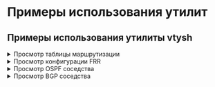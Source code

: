 # Примеры использования утилит

## Примеры использования утилиты vtysh

<details>
<summary>Просмотр таблицы маршрутизации</summary>

1. Перейдите в раздел **Управление сервером -> Терминал**.

2. Введите в терминале:
```bash
vtysh
```

3. Для просмотра таблицы маршрутизации введите:
```bash
show ip route
```

**Пример вывода утилиты:**

```bash
Codes: K - kernel route, C - connected, S - static, R - RIP,
       O - OSPF, I - IS-IS, B - BGP, E - EIGRP, N - NHRP,
       T - Table, v - VNC, V - VNC-Direct, F - PBR,
       f - OpenFabric,
       > - selected route, * - FIB route, q - queued, r - rejected, b - backup
       t - trapped, o - offload failure

S>* 1.1.1.1/32 [1/0] via 10.10.10.1, Leth1, weight 1, 00:02:32
O   10.10.10.0/24 [110/1] is directly connected, Leth1, weight 1, 00:02:28
C>* 10.10.10.0/24 is directly connected, Leth1, 00:02:33
C>* 10.11.12.0/25 is directly connected, Eeth2, 00:02:33
O>* 10.20.40.0/24 [110/21] via 10.10.10.201, Leth1, weight 1, 00:02:18
S>* 10.128.0.0/16 [1/0] is directly connected, Lvpn0, weight 1, 00:02:32
C>* 169.254.1.0/29 is directly connected, lb_local_in, 00:02:33
C>* 169.254.1.0/29 is directly connected, lb_local_out, 00:02:33
C>* 169.254.1.4/32 is directly connected, Lvpn0, 00:02:33
C>* 169.254.254.254/32 is directly connected, lo, 00:02:33
```

**Полезная информация:**

* Не все маршруты могут быть выгружены в ядро, поэтому при просмотре таблицы маршрутизации без утилиты `vtsyh` некоторые маршруты могут не отображаться.

</details>

<details>

<summary>Просмотр конфигурации FRR</summary>

1. Перейдите в раздел **Управление сервером -> Терминал**.

2. Введите в терминале:
```bash
vtysh
```

3. Для просмотра конфигурации введите:
```bash
show running-config
```

**Пример вывода утилиты:**
```bash
Building configuration...

Current configuration:
!
frr version 8.5.3
frr defaults traditional
hostname bez-nazvaniya-23000007-c6d8-01c2-a572-d68497c66441
no ipv6 forwarding
service integrated-vtysh-config
!
ip route 10.128.0.0/16 Lvpn0
!
interface Leth1
 ip ospf cost 125
exit
!
interface lo
 ip ospf passive
exit
!
router ospf
 ospf router-id 192.168.0.200
 redistribute connected
 redistribute static
 network 172.16.10.0/24 area 0.0.0.200
 default-information originate always
exit
!
ip prefix-list DEFAULT seq 5 deny 0.0.0.0/0
ip prefix-list DEFAULT seq 10 permit 0.0.0.0/0 le 32
!
route-map DEFMAP permit 10
 match ip address prefix-list DEFAULT
exit
!
ip protocol ospf route-map DEFMAP
!
end
```

</details>

<details>
<summary>Просмотр OSPF соседства</summary>

1. Перейдите в раздел **Управление сервером -> Терминал**.

2. Введите в терминале:
```bash
vtysh
```

3. Для просмотра соседей OSPF введите:
```bash
show ip ospf neighbor
```

**Пример вывода утилиты:**

```bash
Neighbor ID     Pri State           Up Time         Dead Time Address         Interface                        RXmtL RqstL DBsmL
10.10.10.201      1 Full/DR         6m35s             34.709s 10.10.10.201    Leth1:10.10.10.126                   0     0     0
```

</details>

<details>

<summary>Просмотр BGP соседства</summary>

1. Перейдите в раздел **Управление сервером -> Терминал**.

2. Введите в терминале:
```bash
vtysh
```

3. Для просмотра соседей BGP введите:
```bash
show ip bgp neighbors
```

**Пример вывода утилиты:**

```bash 
BGP neighbor is 10.10.10.2, remote AS 123, local AS 123, internal link
  Local Role: undefined
  Remote Role: undefined
 Member of peer-group V4_AS123_10_10_10_2 for session parameters
  BGP version 4, remote router ID 10.11.12.2, local router ID 10.11.12.71
  BGP state = Established, up for 00:00:10
  Last read 00:00:10, Last write 00:00:09
  Hold time is 180 seconds, keepalive interval is 60 seconds
  Configured hold time is 180 seconds, keepalive interval is 60 seconds
  Configured conditional advertisements interval is 60 seconds
  Neighbor capabilities:
    4 Byte AS: advertised and received
    Extended Message: advertised
    AddPath:
      IPv4 Unicast: RX advertised
    Long-lived Graceful Restart: advertised
    Route refresh: advertised and received(new)
    Enhanced Route Refresh: advertised
    Address Family IPv4 Unicast: advertised and received
    Hostname Capability: advertised (name: bez-nazvaniya-5f3323c3-6462-4981-b8a0-2b4397e3448a,domain name: n/a) not received
    Graceful Restart Capability: advertised and received
      Remote Restart timer is 0 seconds
      Address families by peer:
        none
  Graceful restart information:
    End-of-RIB send: IPv4 Unicast
    End-of-RIB received: 
    Local GR Mode: Helper*

    Remote GR Mode: Helper

    R bit: False
    N bit: False
    Timers:
      Configured Restart Time(sec): 120
      Received Restart Time(sec): 0
    IPv4 Unicast:
      F bit: False
      End-of-RIB sent: Yes
      End-of-RIB sent after update: Yes
      End-of-RIB received: No
      Timers:
        Configured Stale Path Time(sec): 360
  Message statistics:
    Inq depth is 0
    Outq depth is 0
                         Sent       Rcvd
    Opens:                  1          1
    Notifications:          0          0
    Updates:                1          3
    Keepalives:             1          2
    Route Refresh:          0          0
    Capability:             0          0
    Total:                  3          6
  Minimum time between advertisement runs is 0 seconds

 For address family: IPv4 Unicast
  V4_AS123_10_10_10_2 peer-group member
  Update group 1, subgroup 1
  Packet Queue length 0
  NEXT_HOP is always this router
  Community attribute sent to this neighbor(all)
  Inbound path policy configured
  Outbound path policy configured
  Route map for incoming advertisements is *IMPORT_V4_AS123_10_10_10_2
  Route map for outgoing advertisements is *EXPORT_V4_AS123_10_10_10_2
  12 accepted prefixes

  Connections established 1; dropped 0
  Last reset 00:05:26,  No AFI/SAFI activated for peer
  Internal BGP neighbor may be up to 255 hops away.
Local host: 10.10.10.126, Local port: 179
Foreign host: 10.10.10.2, Foreign port: 38445
Nexthop: 10.10.10.126
Nexthop global: ::
Nexthop local: ::
BGP connection: shared network
BGP Connect Retry Timer in Seconds: 120
Estimated round trip time: 1 ms
Read thread: on  Write thread: on  FD used: 25
```

</details>